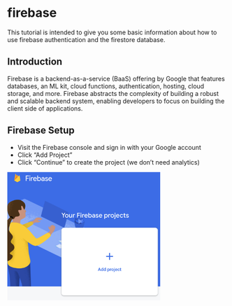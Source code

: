 # firebase
This tutorial is intended to give you some basic information about how to use firebase authentication and the firestore database.
## Introduction
Firebase is a backend-as-a-service (BaaS) offering by Google that features databases, an ML kit, cloud functions, authentication, hosting, cloud storage, and more. Firebase abstracts the complexity of building a robust and scalable backend system, enabling developers to focus on building the client side of applications.
## Firebase Setup

* Visit the Firebase console and sign in with your Google account
* Click “Add Project”
* Click “Continue” to create the project (we don’t need analytics)

<img src="add.png" width="350">

